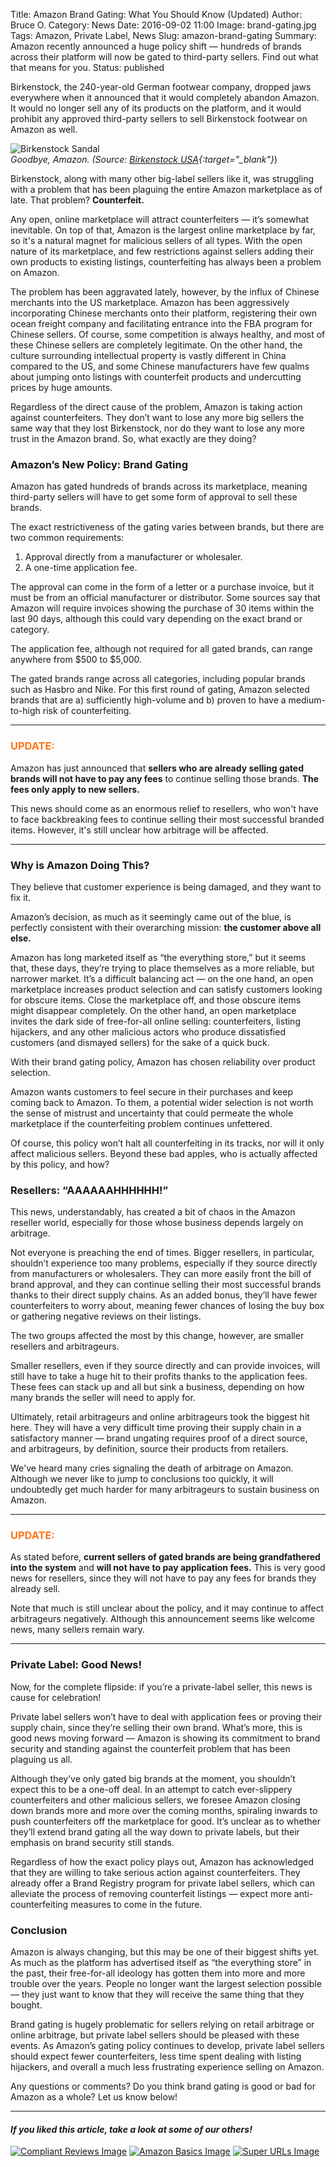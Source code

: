 Title: Amazon Brand Gating: What You Should Know (Updated)
Author: Bruce O.
Category: News
Date: 2016-09-02 11:00
Image: brand-gating.jpg
Tags: Amazon, Private Label, News
Slug: amazon-brand-gating
Summary: Amazon recently announced a huge policy shift — hundreds of brands across their platform will now be gated to third-party sellers. Find out what that means for you.
Status: published

Birkenstock, the 240-year-old German footwear company, dropped jaws everywhere when it announced that it would completely abandon Amazon. It would no longer sell any of its products on the platform, and it would prohibit any approved third-party sellers to sell Birkenstock footwear on Amazon as well.

![Birkenstock Sandal](/images/blog/2016/09/birkenstock-sandal.jpg)  
*Goodbye, Amazon. (Source: [Birkenstock USA](https://www.birkenstockusa.com/){:target="_blank"}*)

Birkenstock, along with many other big-label sellers like it, was struggling with a problem that has been plaguing the entire Amazon marketplace as of late. That problem? **Counterfeit.**

Any open, online marketplace will attract counterfeiters — it’s somewhat inevitable. On top of that, Amazon is the largest online marketplace by far, so it's a natural magnet for malicious sellers of all types. With the open nature of its marketplace, and few restrictions against sellers adding their own products to existing listings, counterfeiting has always been a problem on Amazon.

The problem has been aggravated lately, however, by the influx of Chinese merchants into the US marketplace. Amazon has been aggressively incorporating Chinese merchants onto their platform, registering their own ocean freight company and facilitating entrance into the FBA program for Chinese sellers. Of course, some competition is always healthy, and most of these Chinese sellers are completely legitimate. On the other hand, the culture surrounding intellectual property is vastly different in China compared to the US, and some Chinese manufacturers have few qualms about jumping onto listings with counterfeit products and undercutting prices by huge amounts. 

Regardless of the direct cause of the problem, Amazon is taking action against counterfeiters. They don’t want to lose any more big sellers the same way that they lost Birkenstock, nor do they want to lose any more trust in the Amazon brand. So, what exactly are they doing?

### Amazon’s New Policy: Brand Gating

Amazon has gated hundreds of brands across its marketplace, meaning third-party sellers will have to get some form of approval to sell these brands.

The exact restrictiveness of the gating varies between brands, but there are two common requirements:
  
1. Approval directly from a manufacturer or wholesaler.
2. A one-time application fee.

The approval can come in the form of a letter or a purchase invoice, but it must be from an official manufacturer or distributor. Some sources say that Amazon will require invoices showing the purchase of 30 items within the last 90 days, although this could vary depending on the exact brand or category.

The application fee, although not required for all gated brands, can range anywhere from $500 to $5,000.

The gated brands range across all categories, including popular brands such as Hasbro and Nike. For this first round of gating, Amazon selected brands that are a) sufficiently high-volume and b) proven to have a medium-to-high risk of counterfeiting.

---

### <font color="FF751A">UPDATE:</font>

Amazon has just announced that **sellers who are already selling gated brands will not have to pay any fees** to continue selling those brands. **The fees only apply to new sellers.** 

This news should come as an enormous relief to resellers, who won't have to face backbreaking fees to continue selling their most successful branded items. However, it's still unclear how arbitrage will be affected.

--- 

### Why is Amazon Doing This?

They believe that customer experience is being damaged, and they want to fix it.

Amazon’s decision, as much as it seemingly came out of the blue, is perfectly consistent with their overarching mission: **the customer above all else.**

Amazon has long marketed itself as “the everything store,” but it seems that, these days, they’re trying to place themselves as a more reliable, but narrower market. It’s a difficult balancing act — on the one hand, an open marketplace increases product selection and can satisfy customers looking for obscure items. Close the marketplace off, and those obscure items might disappear completely. On the other hand, an open marketplace invites the dark side of free-for-all online selling: counterfeiters, listing hijackers, and any other malicious actors who produce dissatisfied customers (and dismayed sellers) for the sake of a quick buck.

With their brand gating policy, Amazon has chosen reliability over product selection.

Amazon wants customers to feel secure in their purchases and keep coming back to Amazon. To them, a potential wider selection is not worth the sense of mistrust and uncertainty that could permeate the whole marketplace if the counterfeiting problem continues unfettered.

Of course, this policy won’t halt all counterfeiting in its tracks, nor will it only affect malicious sellers. Beyond these bad apples, who is actually affected by this policy, and how?

### Resellers: “AAAAAAHHHHHH!”

This news, understandably, has created a bit of chaos in the Amazon reseller world, especially for those whose business depends largely on arbitrage.

Not everyone is preaching the end of times. Bigger resellers, in particular, shouldn’t experience too many problems, especially if they source directly from manufacturers or wholesalers. They can more easily front the bill of brand approval, and they can continue selling their most successful brands thanks to their direct supply chains. As an added bonus, they’ll have fewer counterfeiters to worry about, meaning fewer chances of losing the buy box or gathering negative reviews on their listings.

The two groups affected the most by this change, however, are smaller resellers and arbitrageurs.

Smaller resellers, even if they source directly and can provide invoices, will still have to take a huge hit to their profits thanks to the application fees. These fees can stack up and all but sink a business, depending on how many brands the seller will need to apply for.

Ultimately, retail arbitrageurs and online arbitrageurs took the biggest hit here. They will have a very difficult time proving their supply chain in a satisfactory manner — brand ungating requires proof of a direct source, and arbitrageurs, by definition, source their products from retailers. 

We've heard many cries signaling the death of arbitrage on Amazon. Although we never like to jump to conclusions too quickly, it will undoubtedly get much harder for many arbitrageurs to sustain business on Amazon.

---

### <font color="FF751A">UPDATE:</font>

As stated before, **current sellers of gated brands are being grandfathered into the system** and **will not have to pay application fees.** This is very good news for resellers, since they will not have to pay any fees for brands they already sell. 

Note that much is still unclear about the policy, and it may continue to affect arbitrageurs negatively. Although this announcement seems like welcome news, many sellers remain wary.

---

### Private Label: Good News!

Now, for the complete flipside: if you’re a private-label seller, this news is cause for celebration!

Private label sellers won’t have to deal with application fees or proving their supply chain, since they’re selling their own brand. What’s more, this is good news moving forward — Amazon is showing its commitment to brand security and standing against the counterfeit problem that has been plaguing us all.

Although they’ve only gated big brands at the moment, you shouldn’t expect this to be a one-off deal. In an attempt to catch ever-slippery counterfeiters and other malicious sellers, we foresee Amazon closing down brands more and more over the coming months, spiraling inwards to push counterfeiters off the marketplace for good. It’s unclear as to whether they’ll extend brand gating all the way down to private labels, but their emphasis on brand security still stands.

Regardless of how the exact policy plays out, Amazon has acknowledged that they are willing to take serious action against counterfeiters. They already offer a Brand Registry program for private label sellers, which can alleviate the process of removing counterfeit listings — expect more anti-counterfeiting measures to come in the future. 

### Conclusion

Amazon is always changing, but this may be one of their biggest shifts yet. As much as the platform has advertised itself as “the everything store” in the past, their free-for-all ideology has gotten them into more and more trouble over the years. People no longer want the largest selection possible — they just want to know that they will receive the same thing that they bought.

Brand gating is hugely problematic for sellers relying on retail arbitrage or online arbitrage, but private label sellers should be pleased with these events. As Amazon’s gating policy continues to develop, private label sellers should expect fewer counterfeiters, less time spent dealing with listing hijackers, and overall a much less frustrating experience selling on Amazon.

Any questions or comments? Do you think brand gating is good or bad for Amazon as a whole? Let us know below!

---

#### *If you liked this article, take a look at some of our others!*

<a href="https://efficientera.com/blog/2016/08/how-to-stay-compliant-when-soliciting-reviews.html" target="_blank">![Compliant Reviews Image](/images/blog/related/compliant-reviews_small.jpg)</a>
<a href="https://efficientera.com/blog/2016/08/what-you-should-do-about-amazonbasics.html" target="_blank">![Amazon Basics Image](/images/blog/related/amazon-basics-general_small.jpg)</a>
<a href="https://efficientera.com/blog/2016/07/the-lowdown-on-super-urls.html" target="_blank">![Super URLs Image](/images/blog/related/super-urls_small.jpg)</a>
